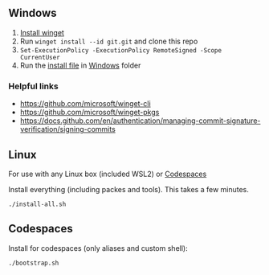 ## Windows

1. [Install winget](https://docs.microsoft.com/en-us/windows/package-manager/winget/#install-winget)
1. Run `winget install --id git.git` and clone this repo
1. `Set-ExecutionPolicy -ExecutionPolicy RemoteSigned -Scope CurrentUser`
1. Run the [install file](windows/install.ps1) in [Windows](windows) folder

### Helpful links

- https://github.com/microsoft/winget-cli
- https://github.com/microsoft/winget-pkgs
- https://docs.github.com/en/authentication/managing-commit-signature-verification/signing-commits

## Linux

For use with any Linux box (included WSL2)  or [Codespaces](https://docs.github.com/en/codespaces/customizing-your-codespace/personalizing-codespaces-for-your-account)

Install everything (including packes and tools).  This takes a few minutes.

`./install-all.sh`

## Codespaces 

Install for codespaces (only aliases and custom shell):

```
./bootstrap.sh
```